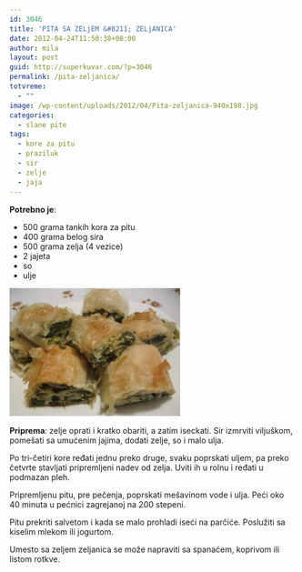 ```yaml
---
id: 3046
title: 'PITA SA ZELjEM &#8211; ZELjANICA'
date: 2012-04-24T11:50:38+00:00
author: mila
layout: post
guid: http://superkuvar.com/?p=3046
permalink: /pita-zeljanica/
totvreme:
  - ""
image: /wp-content/uploads/2012/04/Pita-zeljanica-940x198.jpg
categories:
  - slane pite
tags:
  - kore za pitu
  - praziluk
  - sir
  - zelje
  - jaja
---
```

**Potrebno je**:

  * 500 grama tankih kora za pitu
  * 400 grama belog sira
  * 500 grama zelja (4 vezice)
  * 2 jajeta
  * so
  * ulje

<img class="alignnone size-medium wp-image-3048" title="Pita zeljanica" src="/wp-content/uploads/2012/04/Pita-zeljanica-1024x768.jpg" alt="" width="300" height="225" /> 

**Priprema**: zelje oprati i kratko obariti, a zatim iseckati. Sir izmrviti viljuškom, pomešati sa umućenim jajima, dodati zelje, so i malo ulja.

Po tri-četiri kore ređati jednu preko druge, svaku poprskati uljem, pa preko četvrte stavljati pripremljeni nadev od zelja. Uviti ih u rolnu i ređati u podmazan pleh.

Pripremljenu pitu, pre pečenja, poprskati mešavinom vode i ulja. Peći oko 40 minuta u pećnici zagrejanoj na 200 stepeni.

Pitu prekriti salvetom i kada se malo prohladi iseći na parčiće. Poslužiti sa kiselim mlekom ili jogurtom.

Umesto sa zeljem zeljanica se može napraviti sa spanaćem, koprivom ili listom rotkve.